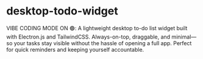 # desktop-todo-widget
VIBE CODING MODE ON 🟢: A lightweight desktop to-do list widget built with Electron.js and TailwindCSS. Always-on-top, draggable, and minimal—so your tasks stay visible without the hassle of opening a full app. Perfect for quick reminders and keeping yourself accountable.
